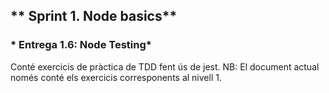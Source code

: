 ## ** Sprint 1. Node basics**
### * Entrega 1.6: Node Testing*

Conté exercicis de pràctica de TDD fent ús de jest. 
NB: El document actual només conté els exercicis corresponents al nivell 1.

